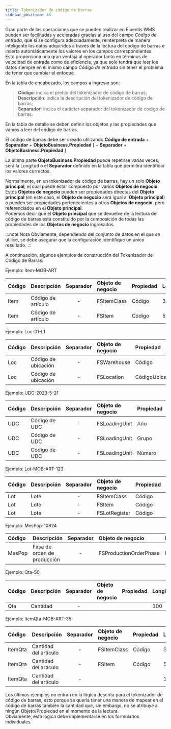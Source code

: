 ```yaml
---
title: Tokenizador de código de barras
sidebar_position: 48
---
```


Gran parte de las operaciones que se pueden realizar en Fluentis WMS pueden ser facilitadas y aceleradas gracias al uso del campo *Código de entrada*, que si se configura adecuadamente, reinterpreta de manera inteligente los datos adquiridos a través de la lectura del código de barras e inserta automáticamente los valores en los campos correspondientes.  
Esto proporciona una gran ventaja al operador tanto en términos de velocidad de entrada como de eficiencia, ya que solo tendrá que leer los datos siempre en el mismo campo *Código de entrada* sin tener el problema de tener que cambiar el enfoque.

En la tabla de encabezado, los campos a ingresar son:

> **Código**: indica el prefijo del tokenizador de código de barras;        
> **Descripción**: indica la descripción del tokenizador de código de barras;        
> **Separador**: indica el carácter separador del tokenizador de código de barras.

En la tabla de detalle se deben definir los objetos y las propiedades que vamos a leer del código de barras.

El código de barras debe ser creado utilizando **Código de entrada** + **Separador** + **ObjetoBusiness.Propiedad** [ + **Separador** + **ObjetoBusiness.Propiedad** ]  

La última parte **ObjetoBusiness.Propiedad** puede repetirse varias veces; será la Longitud o el **Separador** definido en la tabla que permitirá identificar los valores correctos.      

Normalmente, en un tokenizador de código de barras, hay un solo **Objeto principal**, el cual puede estar compuesto por varios **Objetos de negocio**.      
Estos **Objetos de negocio** pueden ser propiedades directas del **Objeto principal** (en este caso, el **Objeto de negocio** será igual al **Objeto principal**) o pueden ser propiedades pertenecientes a otros **Objetos de negocio**, pero referenciados en el **Objeto principal**.          
Podemos decir que el **Objeto principal** que se devuelve de la lectura del código de barras está constituido por la composición de todas las propiedades de los **Objetos de negocio** ingresados.     

:::note Nota
Obviamente, dependiendo del conjunto de datos en el que se utilice, se debe asegurar que la configuración identifique un único resultado.
:::

A continuación, algunos ejemplos de construcción del Tokenizador de Código de Barras:

Ejemplo: Item-MOB-ART

| Código | Descripción | Separador | Objeto de negocio | Propiedad | Longitud | Separador | Secuencia | Objeto principal |
| :-- | :-- | :-: | :-- | :-- | :-- | :-: | --: | :-- |
| Item | Código de artículo | - | FSItemClass | Código | 3 | - | 10 | FSItem |
| Item | Código de artículo | - | FSItem | Código | 50 | - | 20 | FSItem |

Ejemplo: Loc-01-L1

| Código | Descripción | Separador | Objeto de negocio | Propiedad | Longitud | Separador | Secuencia | Objeto principal |
| :-- | :-- | :-: | :-- | :-- | :-- | :-: | --: | :-- |
| Loc | Código de ubicación | - | FSWarehouse | Código | 10 | - | 10 | FSLocation |
| Loc | Código de ubicación | - | FSLocation | CódigoUbicación | 100 | - | 20 | FSLocation |

Ejemplo: UDC-2023-5-21

| Código | Descripción | Separador | Objeto de negocio | Propiedad | Longitud | Separador | Secuencia | Objeto principal |
| :-- | :-- | :-: | :-- | :-- | :-- | :-: | --: | :-- |
| UDC | Código de UDC | - | FSLoadingUnit | Año | 4 | - | 10 | FSLoadingUnit |
| UDC | Código de UDC | - | FSLoadingUnit | Grupo | 4 | - | 20 | FSLoadingUnit |
| UDC | Código de UDC | - | FSLoadingUnit | Número | 4 | - | 30 | FSLoadingUnit |

Ejemplo: Lot-MOB-ART-123

| Código | Descripción | Separador | Objeto de negocio | Propiedad | Longitud | Separador | Secuencia | Objeto principal |
| :-- | :-- | :-: | :-- | :-- | :-- | :-: | --: | :-- |
| Lot | Lote | - | FSItemClass | Código | 3 | - | 10 | FSBatchRegister |
| Lot | Lote | - | FSItem | Código | 50 | - | 20 | FSBatchRegister |
| Lot | Lote | - | FSLotRegister | Código | 05 | - | 30 | FSBatchRegister |

Ejemplo: MesPop-10824

| Código | Descripción | Separador | Objeto de negocio | Propiedad | Longitud | Separador | Secuencia | Objeto principal |
| :-- | :-- | :-: | :-- | :-- | :-- | :-: | --: | :-- |
| MesPop | Fase de orden de producción | - | FSProductionOrderPhase | Id |  | - | 10 | FSProductionOrderPhase |

Ejemplo: Qta-50

| Código | Descripción | Separador | Objeto de negocio | Propiedad | Longitud | Separador | Secuencia | Objeto principal |
| :-- | :-- | :-: | :-- | :-- | :-- | :-: | --: | :-- |
| Qta | Cantidad | - |  |  | 100 | - | 10 |  |

Ejemplo: ItemQta-MOB-ART-35

| Código | Descripción | Separador | Objeto de negocio | Propiedad | Longitud | Separador | Secuencia | Objeto principal |
| :-- | :-- | :-: | :-- | :-- | :-- | :-: | --: | :-- |
| ItemQta | Cantidad del artículo | - | FSItemClass | Código | 3 | - | 10 | FSItem |
| ItemQta | Cantidad del artículo | - | FSItem | Código | 50 | - | 20 | FSItem |
| ItemQta | Cantidad del artículo | - |  |  | 100 | - | 30 |  |

Los últimos ejemplos no entran en la lógica descrita para el tokenizador de código de barras, esto porque se quería tener una manera de mapear en el código de barras también la cantidad que, sin embargo, no se atribuye a ningún Objeto/Propiedad en el momento de la lectura.  
Obviamente, esta lógica debe implementarse en los formularios individuales.